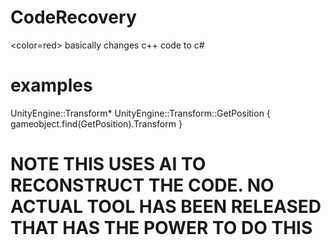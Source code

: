 # CodeRecovery
<color=red> basically changes c++ code to c# </color>

# examples

UnityEngine::Transform* UnityEngine::Transform::GetPosition {
    gameobject.find(GetPosition).Transform
}

# NOTE THIS USES AI TO RECONSTRUCT THE CODE. NO ACTUAL TOOL HAS BEEN RELEASED THAT HAS THE POWER TO DO THIS
